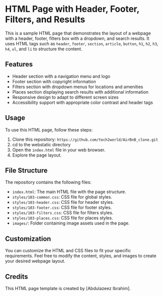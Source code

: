 # HTML Page with Header, Footer, Filters, and Results

This is a sample HTML page that demonstrates the layout of a webpage with a header, footer, filters box with a dropdown, and search results. It uses HTML tags such as `header`, `footer`, `section`, `article`, `button`, `h1`, `h2`, `h3`, `h4`, `ul`, and `li` to structure the content.

## Features

- Header section with a navigation menu and logo
- Footer section with copyright information
- Filters section with dropdown menus for locations and amenities
- Places section displaying search results with additional information
- Responsive design to adapt to different screen sizes
- Accessibility support with appropriate color contrast and header tags

## Usage

To use this HTML page, follow these steps:

1. Clone this repository: `https://github.com/tech2world/AirBnB_clone.git`
2. cd to the webstatic directory
3. Open the `index.html` file in your web browser.
4. Explore the page layout.

## File Structure

The repository contains the following files:

- `index.html`: The main HTML file with the page structure.
- `styles/103-common.css`: CSS file for global styles.
- `styles/103-header.css`: CSS file for header styles.
- `styles/103-footer.css`: CSS file for footer styles.
- `styles/103-filters.css`: CSS file for filters styles.
- `styles/103-places.css`: CSS file for places styles.
- `images/`: Folder containing image assets used in the page.

## Customization

You can customize the HTML and CSS files to fit your specific requirements. Feel free to modify the content, styles, and images to create your desired webpage layout.

## Credits

This HTML page template is created by [Abdulazeez Ibrahim].